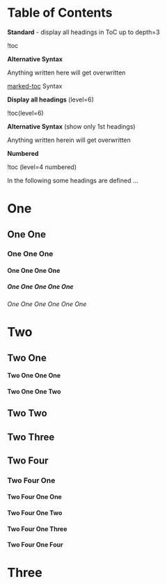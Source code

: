 
# Table of Contents

**Standard** - display all headings in ToC up to depth=3

!toc

**Alternative Syntax**

<!-- !toc -->
Anything written here will get overwritten
<!-- toc! -->

[marked-toc](https://github.com/jonschlinkert/marked-toc) Syntax

<!-- toc -->

**Display all headings** (level=6)

!toc(level=6)

**Alternative Syntax** (show only 1st headings)

<!-- !toc (level=1) -->
Anything written herein will get overwritten
<!-- toc! -->

**Numbered**

!toc (level=4 numbered)


In the following some headings are defined ...

# One

## One One

### One One One

#### One One One One

##### One One One One One

###### One One One One One One

# Two

## Two One

#### Two One One One

#### Two One One Two

## Two Two

## Two Three

## Two Four

### Two Four One

#### Two Four One One

#### Two Four One Two

#### Two Four One Three

#### Two Four One Four

# Three
